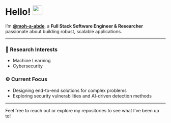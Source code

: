# Hello! <img src="https://media.giphy.com/media/hvRJCLFzcasrR4ia7z/giphy.gif" width="30px">

I’m **[@moh-a-abde](https://github.com/moh-a-abde)**, a **Full Stack Software Engineer & Researcher** passionate about building robust, scalable applications.  

---

### 🔬 Research Interests
- Machine Learning  
- Cybersecurity  

### ⚙️ Current Focus
- Designing end-to-end solutions for complex problems  
- Exploring security vulnerabilities and AI-driven detection methods

---

Feel free to reach out or explore my repositories to see what I’ve been up to!


<!---
moh-a-abde/moh-a-abde is a ✨ special ✨ repository because its `README.md` (this file) appears on your GitHub profile.
You can click the Preview link to take a look at your changes.
--->
